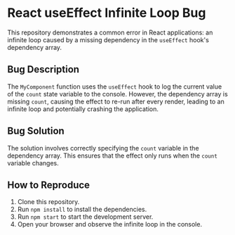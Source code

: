 # React useEffect Infinite Loop Bug

This repository demonstrates a common error in React applications: an infinite loop caused by a missing dependency in the `useEffect` hook's dependency array.

## Bug Description
The `MyComponent` function uses the `useEffect` hook to log the current value of the `count` state variable to the console.  However, the dependency array is missing `count`, causing the effect to re-run after every render, leading to an infinite loop and potentially crashing the application. 

## Bug Solution
The solution involves correctly specifying the `count` variable in the dependency array. This ensures that the effect only runs when the `count` variable changes.

## How to Reproduce
1. Clone this repository.
2. Run `npm install` to install the dependencies.
3. Run `npm start` to start the development server.
4. Open your browser and observe the infinite loop in the console.
